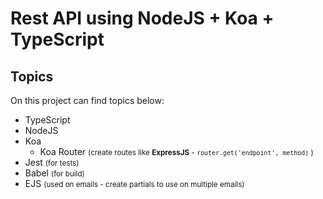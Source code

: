# Rest API using **NodeJS + Koa + TypeScript**

## Topics

On this project can find topics below:

*   TypeScript
*   NodeJS
*   Koa
    -   Koa Router <small>(create routes like **ExpressJS** - `router.get('endpoint', method)` )</small>
*   Jest <small>(for tests)</small>
*   Babel <small>(for build)</small>
*   EJS <small>(used on emails - create partials to use on multiple emails)</small>
